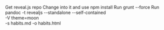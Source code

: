 Get reveal.js repo
Change into it and use npm install
Run grunt --force
Run pandoc -t revealjs --standalone --self-contained \
  -V theme=moon \
  -s habits.md -o habits.html

